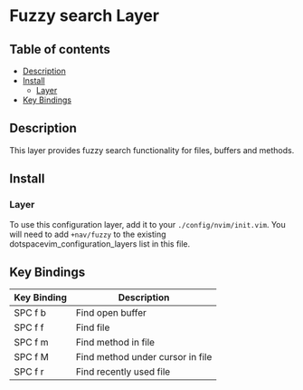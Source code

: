 # Fuzzy search Layer

## Table of contents

* [Description](#description)
* [Install](#install)
  * [Layer](#layer)
* [Key Bindings](#key-bindings)


## Description

This layer provides fuzzy search functionality for files, buffers and methods.


## Install

### Layer

To use this configuration layer, add it to your `./config/nvim/init.vim`. You will need to add `+nav/fuzzy` to the existing dotspacevim_configuration_layers list in this file.


## Key Bindings

| Key Binding | Description                            |
|-------------|----------------------------------------|
| SPC f b     | Find open buffer                       |
| SPC f f     | Find file                              |
| SPC f m     | Find method in file                    |
| SPC f M     | Find method under cursor in file       |
| SPC f r     | Find recently used file                |
